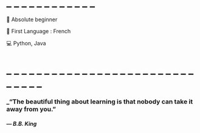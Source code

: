 # \_ \_ \_ \_ \_ \_ \_ \_ \_ \_ \_ \_

📓 Absolute beginner

🎤 First Language : French

💻 Python, Java
# \_ \_ \_ \_ \_ \_ \_ \_ \_ \_ \_ \_ \_ \_ \_ \_ \_ \_ \_ \_ \_ \_ \_ \_ \_ \_ \_ \_ \_ \_
### _“The beautiful thing about learning is that nobody can take it away from you.”
#### _― B.B. King_
